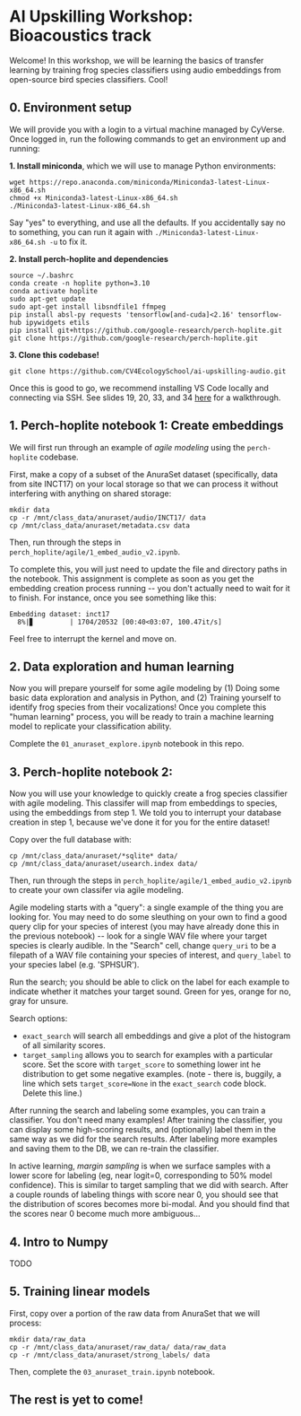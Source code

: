 # AI Upskilling Workshop: Bioacoustics track

Welcome! In this workshop, we will be learning the basics of transfer learning by training frog species classifiers using audio embeddings from open-source bird species classifiers. Cool!

## 0. Environment setup

We will provide you with a login to a virtual machine managed by CyVerse. Once logged in, run the following commands to get an environment up and running:

**1. Install miniconda**, which we will use to manage Python environments:
```
wget https://repo.anaconda.com/miniconda/Miniconda3-latest-Linux-x86_64.sh
chmod +x Miniconda3-latest-Linux-x86_64.sh
./Miniconda3-latest-Linux-x86_64.sh
```
Say "yes" to everything, and use all the defaults. If you accidentally say no to something, you can run it again with `./Miniconda3-latest-Linux-x86_64.sh -u` to fix it.

**2. Install perch-hoplite and dependencies**
```
source ~/.bashrc
conda create -n hoplite python=3.10
conda activate hoplite
sudo apt-get update
sudo apt-get install libsndfile1 ffmpeg
pip install absl-py requests 'tensorflow[and-cuda]<2.16' tensorflow-hub ipywidgets etils
pip install git+https://github.com/google-research/perch-hoplite.git
git clone https://github.com/google-research/perch-hoplite.git
```

**3. Clone this codebase!**
```
git clone https://github.com/CV4EcologySchool/ai-upskilling-audio.git
```

Once this is good to go, we recommend installing VS Code locally and connecting via SSH. See slides 19, 20, 33, and 34 [here](https://docs.google.com/presentation/d/1VFkmj5dvtlnziBOFM9GO4PEcfhcPrv7tfBaSo6uEOWg/edit#slide=id.g2680127c5bb_0_88) for a walkthrough.

## 1. Perch-hoplite notebook 1: Create embeddings

We will first run through an example of *agile modeling* using the `perch-hoplite` codebase.

First, make a copy of a subset of the AnuraSet dataset (specifically, data from site INCT17) on your local storage so that we can process it without interfering with anything on shared storage:

```
mkdir data
cp -r /mnt/class_data/anuraset/audio/INCT17/ data
cp /mnt/class_data/anuraset/metadata.csv data
```

Then, run through the steps in `perch_hoplite/agile/1_embed_audio_v2.ipynb`.

To complete this, you will just need to update the file and directory paths in the notebook. This assignment is complete as soon as you get the embedding creation process running -- you don't actually need to wait for it to finish. For instance, once you see something like this:
```
Embedding dataset: inct17
  8%|▊         | 1704/20532 [00:40<03:07, 100.47it/s]
```
Feel free to interrupt the kernel and move on.

## 2. Data exploration and human learning

Now you will prepare yourself for some agile modeling by (1) Doing some basic data exploration and analysis in Python, and (2) Training yourself to identify frog species from their vocalizations! Once you complete this "human learning" process, you will be ready to train a machine learning model to replicate your classification ability.

Complete the `01_anuraset_explore.ipynb` notebook in this repo.

## 3. Perch-hoplite notebook 2:

Now you will use your knowledge to quickly create a frog species classifier with agile modeling. This classifer will map from embeddings to species, using the embeddings from step 1. We told you to interrupt your database creation in step 1, because we've done it for you for the entire dataset!

Copy over the full database with:
```
cp /mnt/class_data/anuraset/*sqlite* data/
cp /mnt/class_data/anuraset/usearch.index data/
```

Then, run through the steps in `perch_hoplite/agile/1_embed_audio_v2.ipynb` to create your own classifer via agile modeling. 

Agile modeling starts with a "query": a single example of the thing you are looking for. You may need to do some sleuthing on your own to find a good query clip for your species of interest (you may have already done this in the previous notebook) -- look for a single WAV file where your target species is clearly audible. In the "Search" cell, change `query_uri` to be a filepath of a WAV file containing your species of interest, and `query_label` to your species label (e.g. 'SPHSUR').

Run the search; you should be able to click on the label for each example to indicate whether it matches your target sound. Green for yes, orange for no, gray for unsure.

Search options:
* `exact_search` will search all embeddings and give a plot of the histogram of all similarity scores.
* `target_sampling` allows you to search for examples with a particular score. Set the score with `target_score` to something lower int he distribution to get some negative examples.
  (note - there is, buggily, a line which sets `target_score=None` in the `exact_search` code block. Delete this line.)

After running the search and labeling some examples, you can train a classifier. You don't need many examples!
After training the classifier, you can display some high-scoring results, and (optionally) label them in the same way as we did for the search results. After labeling more examples and saving them to the DB, we can re-train the classifier.

In active learning, *margin sampling* is when we surface samples with a lower score for labeling (eg, near logit=0, corresponding to 50% model confidence). This is similar to target sampling that we did with search. After a couple rounds of labeling things with score near 0, you should see that the distribution of scores becomes more bi-modal. And you should find that the scores near 0 become much more ambiguous...

## 4. Intro to Numpy

TODO

## 5. Training linear models

First, copy over a portion of the raw data from AnuraSet that we will process:

```
mkdir data/raw_data
cp -r /mnt/class_data/anuraset/raw_data/ data/raw_data
cp -r /mnt/class_data/anuraset/strong_labels/ data
```

Then, complete the `03_anuraset_train.ipynb` notebook.

## The rest is yet to come!
